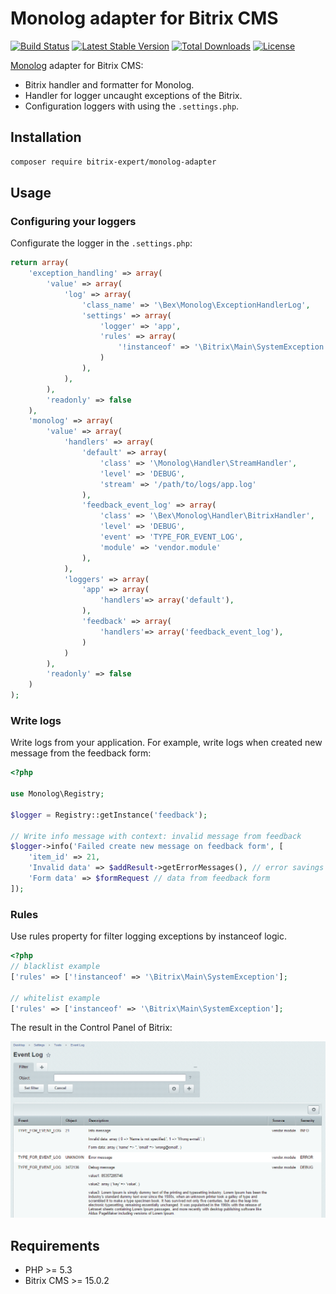 # Monolog adapter for Bitrix CMS

[![Build Status](https://travis-ci.org/bitrix-expert/monolog-adapter.svg)](https://travis-ci.org/bitrix-expert/monolog-adapter)
[![Latest Stable Version](https://poser.pugx.org/bitrix-expert/monolog-adapter/v/stable)](https://packagist.org/packages/bitrix-expert/monolog-adapter) 
[![Total Downloads](https://poser.pugx.org/bitrix-expert/monolog-adapter/downloads)](https://packagist.org/packages/bitrix-expert/monolog-adapter) 
[![License](https://poser.pugx.org/bitrix-expert/monolog-adapter/license)](https://packagist.org/packages/bitrix-expert/monolog-adapter)

[Monolog](https://github.com/Seldaek/monolog) adapter for Bitrix CMS:

* Bitrix handler and formatter for Monolog.
* Handler for logger uncaught exceptions of the Bitrix.
* Configuration loggers with using the `.settings.php`.

## Installation

```bash
composer require bitrix-expert/monolog-adapter
```

## Usage

### Configuring your loggers

Configurate the logger in the `.settings.php`:

```php
return array(
    'exception_handling' => array(
        'value' => array(
            'log' => array(
                'class_name' => '\Bex\Monolog\ExceptionHandlerLog',
                'settings' => array(
                    'logger' => 'app',
				    'rules' => array(
						'!instanceof' => '\Bitrix\Main\SystemException',
					)
                ),
            ),
        ),
        'readonly' => false
    ),
    'monolog' => array(
        'value' => array(
            'handlers' => array(
                'default' => array(
                    'class' => '\Monolog\Handler\StreamHandler',
                    'level' => 'DEBUG',
                    'stream' => '/path/to/logs/app.log'
                ),
                'feedback_event_log' => array(
                    'class' => '\Bex\Monolog\Handler\BitrixHandler',
                    'level' => 'DEBUG',
                    'event' => 'TYPE_FOR_EVENT_LOG',
                    'module' => 'vendor.module'
                ),
            ),
            'loggers' => array(
                'app' => array(
                    'handlers'=> array('default'),
                ),
                'feedback' => array(
                    'handlers'=> array('feedback_event_log'),
                )
            )
        ),
        'readonly' => false
    )
);
```

### Write logs

Write logs from your application. For example, write logs when created new message from the feedback form:

```php
<?php

use Monolog\Registry;

$logger = Registry::getInstance('feedback');

// Write info message with context: invalid message from feedback
$logger->info('Failed create new message on feedback form', [
    'item_id' => 21,
    'Invalid data' => $addResult->getErrorMessages(), // error savings
    'Form data' => $formRequest // data from feedback form
]);
```

### Rules

Use rules property for filter logging exceptions by instanceof logic. 
```php
<?php
// blacklist example
['rules' => ['!instanceof' => '\Bitrix\Main\SystemException'];

// whitelist example
['rules' => ['instanceof' => '\Bitrix\Main\SystemException'];
```
   

The result in the Control Panel of Bitrix:

![Event Log](event-log.png)

## Requirements

* PHP >= 5.3
* Bitrix CMS >= 15.0.2